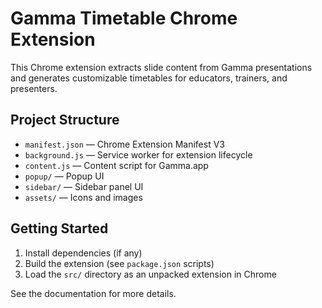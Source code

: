 # Gamma Timetable Chrome Extension

This Chrome extension extracts slide content from Gamma presentations and generates customizable timetables for educators, trainers, and presenters.

## Project Structure

- `manifest.json` — Chrome Extension Manifest V3
- `background.js` — Service worker for extension lifecycle
- `content.js` — Content script for Gamma.app
- `popup/` — Popup UI
- `sidebar/` — Sidebar panel UI
- `assets/` — Icons and images

## Getting Started

1. Install dependencies (if any)
2. Build the extension (see `package.json` scripts)
3. Load the `src/` directory as an unpacked extension in Chrome

See the documentation for more details. 